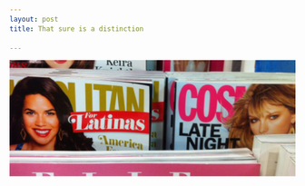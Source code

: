 ```yaml
---
layout: post
title: That sure is a distinction

---
```


![Cosmopolitan for Latinas vs. Cosmopolitan](/assets/gender/cosmo.jpg)
